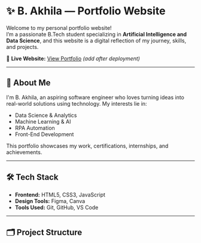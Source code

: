 # ✨ B. Akhila — Portfolio Website

Welcome to my personal portfolio website!  
I’m a passionate B.Tech student specializing in **Artificial Intelligence and Data Science**, and this website is a digital reflection of my journey, skills, and projects.

🔗 **Live Website:** [View Portfolio](https://baikaniakhila2004.github.io/akhila-portfolio) *(add after deployment)*

---

## 🧠 About Me

I'm B. Akhila, an aspiring software engineer who loves turning ideas into real-world solutions using technology. My interests lie in:

- Data Science & Analytics
- Machine Learning & AI
- RPA Automation
- Front-End Development

This portfolio showcases my work, certifications, internships, and achievements.

---

## 🛠️ Tech Stack

- **Frontend:** HTML5, CSS3, JavaScript
- **Design Tools:** Figma, Canva
- **Tools Used:** Git, GitHub, VS Code

---

## 🗂️ Project Structure

